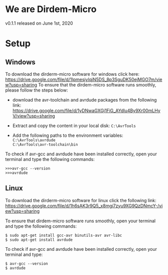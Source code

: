 # We are Dirdem-Micro

v0.1.1 released on June 1st, 2020

# Setup

## Windows

To download the dirderm-micro software for windows click here:<br />
https://drive.google.com/file/d/1IpmesjylqjN5DS_8p3SguDK50ejMGO7m/view?usp=sharing
To ensure that the dirdem-micro software runs smoothly, please follow the steps below:<br />

- download the avr-toolchain and avrdude packages from the following link: 
https://drive.google.com/file/d/1yDNwaGXGj1FiG_AYdIu4By9Xr00mLHyV/view?usp=sharing

- Extract and copy the content in your local disk: `C:\AvrTools`<br />

- Add the following paths to the environment variables:<br />
`C:\AvrTools\avrdude`<br />
`C:\AvrTools\avr-toolchain\bin`


To check if avr-gcc and avrdude have been installed correctly, open your terminal and type the following commands:<br />
```
>>>avr-gcc --version
>>>avrdude
```

## Linux
To download the dirderm-micro software for linux click the following link:<br />
https://drive.google.com/file/d/1h6sAK3r9Q5_x8mgi7zyu9XG9QzDNmcY-/view?usp=sharing

To ensure that dirdem-micro software runs smoothly, open your terminal and type the following commands:<br />
```
$ sudo apt-get install gcc-avr binutils-avr avr-libc
$ sudo apt-get install avrdude
```

To check if avr-gcc and avrdude have been installed correctly, open your  terminal and type:<br />
```
$ avr-gcc --version
$ avrdude
```

